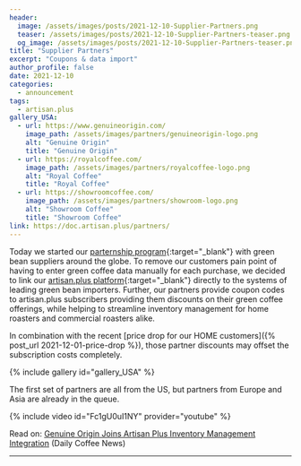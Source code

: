 ```yaml
---
header:
  image: /assets/images/posts/2021-12-10-Supplier-Partners.png
  teaser: /assets/images/posts/2021-12-10-Supplier-Partners-teaser.png
  og_image: /assets/images/posts/2021-12-10-Supplier-Partners-teaser.png
title: "Supplier Partners"
excerpt: "Coupons & data import"
author_profile: false
date: 2021-12-10
categories:
  - announcement
tags: 
  - artisan.plus
gallery_USA:
  - url: https://www.genuineorigin.com/
    image_path: /assets/images/partners/genuineorigin-logo.png
    alt: "Genuine Origin"
    title: "Genuine Origin"
  - url: https://royalcoffee.com/
    image_path: /assets/images/partners/royalcoffee-logo.png
    alt: "Royal Coffee"
    title: "Royal Coffee"
  - url: https://showroomcoffee.com/
    image_path: /assets/images/partners/showroom-logo.png
    alt: "Showroom Coffee"
    title: "Showroom Coffee"
link: https://doc.artisan.plus/partners/
---
```


Today we started our [parternship program](https://doc.artisan.plus/partners/){:target="_blank"} with green bean suppliers around the globe. To remove our customers pain point of having to enter green coffee data manually for each purchase, we decided to link our [artisan.plus platform](https://artisan.plus){:target="_blank"} directly to the systems of leading green bean importers. Further, our partners provide coupon codes to artisan.plus subscribers providing them discounts on their green coffee offerings, while helping to streamline inventory management for home roasters and commercial roasters alike.

In combination with the recent [price drop for our HOME customers]({% post_url 2021-12-01-price-drop %}), those partner discounts may offset the subscription costs completely.

{% include gallery id="gallery_USA" %}

The first set of partners are all from the US, but partners from Europe and Asia are already in the queue.


{% include video id="Fc1gU0uI1NY" provider="youtube" %}


<i class="fas fa-angle-right"></i> Read on: [Genuine Origin Joins Artisan Plus Inventory Management Integration](https://dailycoffeenews.com/2021/12/10/genuine-origin-joins-artisan-plus-inventory-management-integration/) (Daily Coffee News)

---
